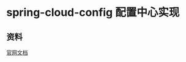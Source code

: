 # spring-cloud-config 配置中心实现

## 

## 资料

[官网文档](https://cloud.spring.io/spring-cloud-config/multi/multi__spring_cloud_config_server.html)